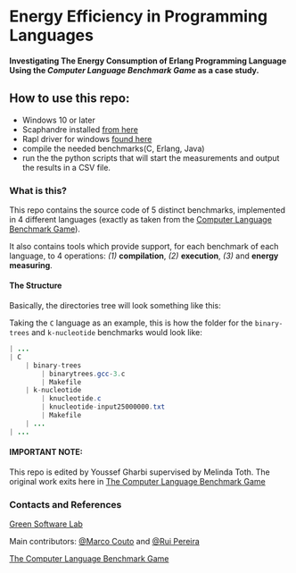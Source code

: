 # Energy Efficiency in Programming Languages
#### Investigating The Energy Consumption of Erlang Programming Language Using the _Computer Language Benchmark Game_ as a case study.

## How to use this repo:
- Windows 10 or later
- Scaphandre installed [from here](https://hubblo-org.github.io/scaphandre-documentation/)
- Rapl driver for windows [found here](https://github.com/hubblo-org/windows-rapl-driver)
- compile the needed benchmarks(C, Erlang, Java)
- run the the python scripts that will start the measurements and output the results in a CSV file.

### What is this?

This repo contains the source code of 5 distinct benchmarks, implemented in 4 different languages (exactly as taken from the [Computer Language Benchmark Game](https://benchmarksgame-team.pages.debian.net/benchmarksgame/)).

It also contains tools which provide support, for each benchmark of each language, to 4 operations: *(1)* **compilation**, *(2)* **execution**, *(3)* and **energy measuring**.

#### The Structure
Basically, the directories tree will look something like this:

Taking the `C` language as an example, this is how the folder for the `binary-trees` and `k-nucleotide` benchmarks would look like:

```Java
| ...
| C
	| binary-trees
		| binarytrees.gcc-3.c
		| Makefile
	| k-nucleotide
		| knucleotide.c
		| knucleotide-input25000000.txt
		| Makefile
	| ...
| ...

```


#### IMPORTANT NOTE:
This repo is edited by Youssef Gharbi supervised by Melinda Toth. The original work exits here in [The Computer Language Benchmark Game](https://benchmarksgame-team.pages.debian.net/benchmarksgame/)


### Contacts and References

[Green Software Lab](http://greenlab.di.uminho.pt)

Main contributors: [@Marco Couto](http://github.com/MarcoCouto) and [@Rui Pereira](http://haslab.uminho.pt/ruipereira)


[The Computer Language Benchmark Game](https://benchmarksgame-team.pages.debian.net/benchmarksgame/)

